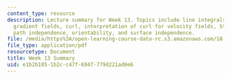 ```yaml
---
content_type: resource
description: Lecture summary for Week 13. Topics include line integrals in space,
  gradient fields, curl, interpretation of curl for velocity fields, Stokes' theorem,
  path independence, orientability, and surface independence.
file: /media/https%3A/open-learning-course-data-rc.s3.amazonaws.com/18-02-multivariable-calculus-fall-2007/e1b2b1051b2cc47f6947779d221ad0e6_lec_week13.pdf
file_type: application/pdf
resourcetype: Document
title: Week 13 Summary
uid: e1b2b105-1b2c-c47f-6947-779d221ad0e6
---
```


